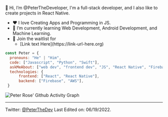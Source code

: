 
👋 Hi, I’m @PeterTheDeveloper, I'm a full-stack developer, and I also like to create projects in React Native.

<ul>
<li>❤️ I love Creating Apps and Programming in JS.
<li>🌱 I’m currently learning Web Development, Android Development, and Machine Learning.
<li>💼 Join the waitlist for 
  <ul>
  <li> [Link text Here](https://link-url-here.org) </li>
  </ul>
</ul>

```javascript
const Peter = {
  pronouns: "He" | "Him",
  code: ["Javascript", "Python", "Swift"],
  askMeAbout: ["web dev", "frontend dev", "JS", "React Native", "Firebase"],
  technologies: {
      frontend: ["React", "React Native"],
      backend: ["Firebase", "AWS"],
 }
```


![Peter Rose' Github Activity Graph](https://activity-graph.herokuapp.com/graph?username=peterthedeveloper&custom_title=Peter%27s%20Contributions&hide_border=true&&theme=react-dark)


------
Twitter: [@PeterTheDev](https://twitter.com/PeterTheDev)
Last Edited on: 06/19/2022.
